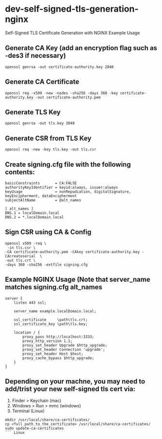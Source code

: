 # dev-self-signed-tls-generation-nginx
Self-Signed TLS Certificate Generation with NGINX Example Usage

## Generate CA Key (add an encryption flag such as -des3 if necessary)
```
openssl genrsa -out certificate-authority.key 2048
```

## Generate CA Certificate
```
openssl req -x509 -new -nodes -sha256 -days 360 -key certificate-authority.key -out certificate-authority.pem
```

## Generate TLS Key
```
openssl genrsa -out tls.key 2048
```

## Generate CSR from TLS Key
```
openssl req -new -key tls.key -out tls.csr
```

## Create signing.cfg file with the following contents:
```
basicConstraints       = CA:FALSE
authorityKeyIdentifier = keyid:always, issuer:always
keyUsage               = nonRepudiation, digitalSignature, keyEncipherment, dataEncipherment
subjectAltName         = @alt_names

[ alt_names ]
DNS.1 = localDomain.local
DNS.2 = *.localDomain.local
```
  
## Sign CSR using CA & Config
```
openssl x509 -req \
 -in tls.csr \
-CA certificate-authority.pem -CAkey certificate-authority.key -CAcreateserial  \
-out tls.crt \
-days 360 -sha256 -extfile signing.cfg
```

## Example NGINX Usage (Note that server_name matches signing.cfg alt_names
```
server {
    listen 443 ssl;

    server_name example.localDomain.local;

    ssl_certificate     \path\tls.crt;
    ssl_certificate_key \path\tls.key;

    location / {
        proxy_pass http://localhost:3333;
        proxy_http_version 1.1;
        proxy_set_header Upgrade $http_upgrade;
        proxy_set_header Connection 'upgrade';
        proxy_set_header Host $host;
        proxy_cache_bypass $http_upgrade;
    }
}
```

## Depending on your machne, you may need to add/trist your new self-signed tls cert via:
1. Finder > Keychain (mac)
2. Windows > Run > mmc (windows) 
3. Terminal (Linux)
```
mkdir /usr/local/share/ca-certificates/
cp <full_path_to_the_certificate> /usr/local/share/ca-certificates/
sudo update-ca-certificates
``` Linux
  
